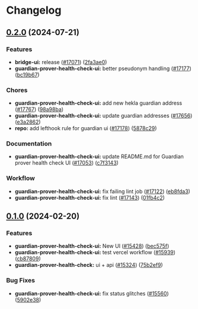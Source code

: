 # Changelog

## [0.2.0](https://github.com/taikoxyz/taiko-mono/compare/guardian-prover-health-check-ui-v0.1.0...guardian-prover-health-check-ui-v0.2.0) (2024-07-21)


### Features

* **bridge-ui:** release  ([#17071](https://github.com/taikoxyz/taiko-mono/issues/17071)) ([2fa3ae0](https://github.com/taikoxyz/taiko-mono/commit/2fa3ae0b2b2317a467709110c381878a3a9f8ec6))
* **guardian-prover-health-check-ui:** better pseudonym handling ([#17177](https://github.com/taikoxyz/taiko-mono/issues/17177)) ([bc19b67](https://github.com/taikoxyz/taiko-mono/commit/bc19b677e0d8fb9816489fe3bd2a57ca2adbd1ee))


### Chores

* **guardian-prover-health-check-ui:** add new hekla guardian address ([#17767](https://github.com/taikoxyz/taiko-mono/issues/17767)) ([98a98ba](https://github.com/taikoxyz/taiko-mono/commit/98a98ba105fa7d29185d7bf35bbcfefd7b17d581))
* **guardian-prover-health-check-ui:** update guardian addresses ([#17656](https://github.com/taikoxyz/taiko-mono/issues/17656)) ([e3a2862](https://github.com/taikoxyz/taiko-mono/commit/e3a28628c14a188aa44781f0b9919f365d5835cc))
* **repo:** add lefthook rule for guardian ui ([#17178](https://github.com/taikoxyz/taiko-mono/issues/17178)) ([5878c29](https://github.com/taikoxyz/taiko-mono/commit/5878c291a30bf32a288628f6bdff8d7b592f3149))


### Documentation

* **guardian-prover-health-check-ui:** update README.md for Guardian prover health check UI ([#17053](https://github.com/taikoxyz/taiko-mono/issues/17053)) ([c7f3143](https://github.com/taikoxyz/taiko-mono/commit/c7f3143c763792806de2dffb09d35e756f4cb1e9))


### Workflow

* **guardian-prover-health-check-ui:** fix failing lint job ([#17122](https://github.com/taikoxyz/taiko-mono/issues/17122)) ([eb8fda3](https://github.com/taikoxyz/taiko-mono/commit/eb8fda30e9cd84097d51e4d88137eff11b102e7d))
* **guardian-prover-health-check-ui:** fix lint ([#17143](https://github.com/taikoxyz/taiko-mono/issues/17143)) ([01fb4c2](https://github.com/taikoxyz/taiko-mono/commit/01fb4c2e4955c7a0389556c2f239e8d11c024c1d))

## [0.1.0](https://github.com/taikoxyz/taiko-mono/compare/guardian-prover-health-check-ui-v0.1.0...guardian-prover-health-check-ui-v0.1.0) (2024-02-20)

### Features

- **guardian-prover-health-check-ui:** New UI ([#15428](https://github.com/taikoxyz/taiko-mono/issues/15428)) ([bec575f](https://github.com/taikoxyz/taiko-mono/commit/bec575f03a63e58969e8ee9a492ee7a600f807a3))
- **guardian-prover-health-check-ui:** test vercel workflow ([#15939](https://github.com/taikoxyz/taiko-mono/issues/15939)) ([cb87809](https://github.com/taikoxyz/taiko-mono/commit/cb878091fb8c9535e7c003995a1755e03d5950c3))
- **guardian-prover-health-check:** ui + api ([#15324](https://github.com/taikoxyz/taiko-mono/issues/15324)) ([75b2ef9](https://github.com/taikoxyz/taiko-mono/commit/75b2ef9f9ab9f9651a9d9d55e6bc0ad0fd8d4624))

### Bug Fixes

- **guardian-prover-health-check-ui:** fix status glitches ([#15560](https://github.com/taikoxyz/taiko-mono/issues/15560)) ([5902e38](https://github.com/taikoxyz/taiko-mono/commit/5902e3892225e63df88aa606abcc3e40f0249b6e))
